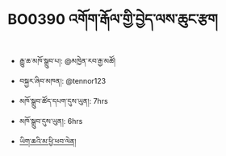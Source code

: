 # BO0390 འགོག་རྒོལ་གྱི་བྱེད་ལས་ཆུང་རྩག
- རྒྱུ་ཆ་མཁོ་སྒྲུབ་པ།: @མཁྱེན་རབ་རྒྱ་མཚོ།
- བསྐྱར་ཞིབ་མཁན།: @tennor123
- མཁོ་སྒྲུབ་ཚོད་དཔག་དུས་ཡུན།: 7hrs
- མཁོ་སྒྲུབ་དུས་ཡུན།: 6hrs
- [ཡིག་ཆའི་མ་ཕྱི་ཕབ་ལེན།](https://github.com/MonlamAI/BO0390/releases/download/390/default.pdf)
